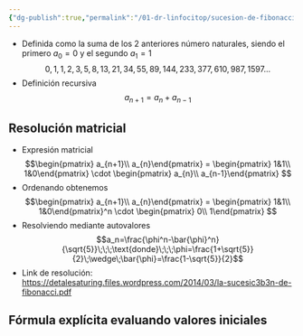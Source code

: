 ```yaml
---
{"dg-publish":true,"permalink":"/01-dr-linfocitop/sucesion-de-fibonacci/","noteIcon":""}
---
```


- Definida como la suma de los 2 anteriores número naturales, siendo el primero $a_0=0$ y el segundo $a_1=1$
$$0,1,1,2,3,5,8,13,21,34,55,89,144,233,377,610,987,1597...$$
- Definición recursiva
$$a_{n+1}=a_n+a_{n-1}$$
## Resolución matricial
- Expresión matricial
$$\begin{pmatrix} a_{n+1}\\ a_{n}\end{pmatrix}
=
\begin{pmatrix} 1&1\\ 1&0\end{pmatrix}
\cdot
\begin{pmatrix} a_{n}\\ a_{n-1}\end{pmatrix}
$$
- Ordenando obtenemos
$$\begin{pmatrix} a_{n+1}\\ a_{n}\end{pmatrix}
=
\begin{pmatrix} 1&1\\ 1&0\end{pmatrix}^n
\cdot
\begin{pmatrix} 0\\ 1\end{pmatrix}
$$
- Resolviendo mediante autovalores
$$a_n=\frac{\phi^n-\bar{\phi}^n}{\sqrt{5}}\;\;\;\text{donde}\;\;\;\phi=\frac{1+\sqrt{5}}{2}\;\wedge\;\bar{\phi}=\frac{1-\sqrt{5}}{2}$$
- Link de resolución: https://detalesaturing.files.wordpress.com/2014/03/la-sucesic3b3n-de-fibonacci.pdf
## Fórmula explícita evaluando valores iniciales
 